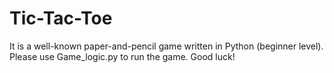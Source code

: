 # Tic-Tac-Toe
It is a well-known paper-and-pencil game written in Python (beginner level). Please use Game_logic.py to run the game. Good luck!
